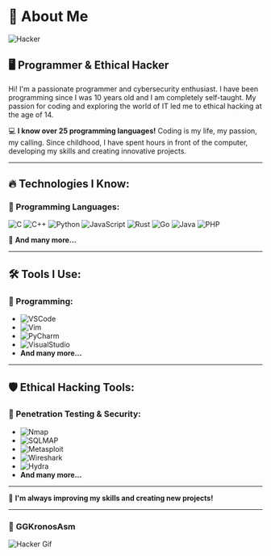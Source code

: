 # 🚀 About Me

![Hacker](https://media4.giphy.com/media/v1.Y2lkPTc5MGI3NjExaWZua2ZvbXdtZGtoaGl6Ynk2b3RuaGc1NGMyZGFrbDBrOWNlc3k3dSZlcD12MV9pbnRlcm5hbF9naWZfYnlfaWQmY3Q9Zw/DqiMTFxiXx0VaVZQbF/giphy.gif)

## 🖥️ **Programmer & Ethical Hacker**

Hi! I'm a passionate programmer and cybersecurity enthusiast. I have been programming since I was 10 years old and I am completely self-taught. My passion for coding and exploring the world of IT led me to ethical hacking at the age of 14.

💻 **I know over 25 programming languages!** Coding is my life, my passion, my calling. Since childhood, I have spent hours in front of the computer, developing my skills and creating innovative projects.

---

## 🔥 **Technologies I Know:**
### 🔹 Programming Languages:
![C](https://img.shields.io/badge/-C-A8B9CC?logo=c&logoColor=white&style=for-the-badge&class=shield)
![C++](https://img.shields.io/badge/-C++-00599C?logo=c%2B%2B&logoColor=white&style=for-the-badge&class=shield)
![Python](https://img.shields.io/badge/-Python-3776AB?logo=python&logoColor=white&style=for-the-badge&class=shield)
![JavaScript](https://img.shields.io/badge/-JavaScript-F7DF1E?logo=javascript&logoColor=black&style=for-the-badge&class=shield)
![Rust](https://img.shields.io/badge/-Rust-000000?logo=rust&logoColor=white&style=for-the-badge&class=shield)
![Go](https://img.shields.io/badge/-Go-00ADD8?logo=go&logoColor=white&style=for-the-badge&class=shield)
![Java](https://img.shields.io/badge/-Java-007396?logo=java&logoColor=white&style=for-the-badge&class=shield)
![PHP](https://img.shields.io/badge/-PHP-777BB4?logo=php&logoColor=white&style=for-the-badge&class=shield)

🔸 **And many more...**

---

## 🛠 **Tools I Use:**

### 🔹 Programming:
- ![VSCode](https://img.shields.io/badge/-VSCode-007ACC?logo=visualstudiocode&logoColor=white&style=for-the-badge&class=shield)
- ![Vim](https://img.shields.io/badge/-Vim-019733?logo=vim&logoColor=white&style=for-the-badge&class=shield) 
- ![PyCharm](https://img.shields.io/badge/-PyCharm-000000?logo=pycharm&logoColor=white&style=for-the-badge&class=shield) 
- ![VisualStudio](https://img.shields.io/badge/-Visual_Studio-5C2D91?logo=visualstudio&logoColor=white&style=for-the-badge&class=shield) 
- **And many more...**

---

## 🛡 **Ethical Hacking Tools:**

### 🔹 Penetration Testing & Security:
- ![Nmap](https://img.shields.io/badge/-Nmap-004A7C?logo=nmap&logoColor=white&style=for-the-badge&class=shield) 
- ![SQLMAP](https://img.shields.io/badge/-SQLMAP-F16822?logo=sqlite&logoColor=white&style=for-the-badge&class=shield) 
- ![Metasploit](https://img.shields.io/badge/-Metasploit-316192?logo=metasploit&logoColor=white&style=for-the-badge&class=shield) 
- ![Wireshark](https://img.shields.io/badge/-Wireshark-1679A7?logo=wireshark&logoColor=white&style=for-the-badge&class=shield) 
- ![Hydra](https://img.shields.io/badge/-Hydra-8A2BE2?logo=hydra&logoColor=white&style=for-the-badge&class=shield) 
- **And many more...**

---

🔹 **I'm always improving my skills and creating new projects!**

---

### 🖤 **GGKronosAsm**
![Hacker Gif](https://media4.giphy.com/media/v1.Y2lkPTc5MGI3NjExMWNxZ2M1eXExNmJ1c2d4cHJhNXhjMXB6Zm14YmIyejkyb3E2dXc1eiZlcD12MV9pbnRlcm5hbF9naWZfYnlfaWQmY3Q9Zw/sNL0jXjtN8Fuae10T9/giphy.gif)
```
